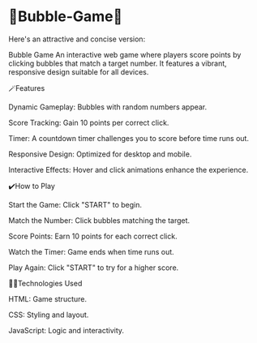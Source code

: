 # 🌟Bubble-Game🌟
Here's an attractive and concise version:

Bubble Game An interactive web game where players score points by clicking bubbles that match a target number. It features a vibrant, responsive design suitable for all devices.

🪄Features

Dynamic Gameplay: Bubbles with random numbers appear.

Score Tracking: Gain 10 points per correct click.

Timer: A countdown timer challenges you to score before time runs out.

Responsive Design: Optimized for desktop and mobile.

Interactive Effects: Hover and click animations enhance the experience.



✔️How to Play

Start the Game: Click "START" to begin.

Match the Number: Click bubbles matching the target.

Score Points: Earn 10 points for each correct click.

Watch the Timer: Game ends when time runs out.

Play Again: Click "START" to try for a higher score.



🧑‍💻Technologies Used

HTML: Game structure.

CSS: Styling and layout.

JavaScript: Logic and interactivity.
